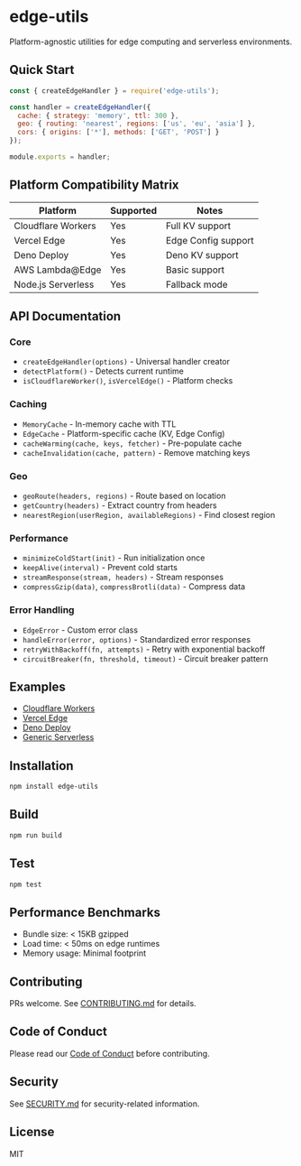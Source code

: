 # edge-utils

Platform-agnostic utilities for edge computing and serverless environments.

## Quick Start
```js
const { createEdgeHandler } = require('edge-utils');

const handler = createEdgeHandler({
  cache: { strategy: 'memory', ttl: 300 },
  geo: { routing: 'nearest', regions: ['us', 'eu', 'asia'] },
  cors: { origins: ['*'], methods: ['GET', 'POST'] }
});

module.exports = handler;
```

## Platform Compatibility Matrix
| Platform            | Supported | Notes |
|---------------------|-----------|-------|
| Cloudflare Workers  | Yes       | Full KV support |
| Vercel Edge         | Yes       | Edge Config support |
| Deno Deploy         | Yes       | Deno KV support |
| AWS Lambda@Edge     | Yes       | Basic support |
| Node.js Serverless  | Yes       | Fallback mode |

## API Documentation

### Core
- `createEdgeHandler(options)` - Universal handler creator
- `detectPlatform()` - Detects current runtime
- `isCloudflareWorker()`, `isVercelEdge()` - Platform checks

### Caching
- `MemoryCache` - In-memory cache with TTL
- `EdgeCache` - Platform-specific cache (KV, Edge Config)
- `cacheWarming(cache, keys, fetcher)` - Pre-populate cache
- `cacheInvalidation(cache, pattern)` - Remove matching keys

### Geo
- `geoRoute(headers, regions)` - Route based on location
- `getCountry(headers)` - Extract country from headers
- `nearestRegion(userRegion, availableRegions)` - Find closest region

### Performance
- `minimizeColdStart(init)` - Run initialization once
- `keepAlive(interval)` - Prevent cold starts
- `streamResponse(stream, headers)` - Stream responses
- `compressGzip(data)`, `compressBrotli(data)` - Compress data

### Error Handling
- `EdgeError` - Custom error class
- `handleError(error, options)` - Standardized error responses
- `retryWithBackoff(fn, attempts)` - Retry with exponential backoff
- `circuitBreaker(fn, threshold, timeout)` - Circuit breaker pattern

## Examples
- [Cloudflare Workers](./examples/cloudflare-worker.js)
- [Vercel Edge](./examples/vercel-edge.js)
- [Deno Deploy](./examples/deno-deploy.js)
- [Generic Serverless](./examples/generic-serverless.js)

## Installation
```bash
npm install edge-utils
```

## Build
```bash
npm run build
```

## Test
```bash
npm test
```

## Performance Benchmarks
- Bundle size: < 15KB gzipped
- Load time: < 50ms on edge runtimes
- Memory usage: Minimal footprint

## Contributing
PRs welcome. See [CONTRIBUTING.md](./CONTRIBUTING.md) for details.

## Code of Conduct
Please read our [Code of Conduct](./CODE_OF_CONDUCT.md) before contributing.

## Security
See [SECURITY.md](./SECURITY.md) for security-related information.

## License
MIT